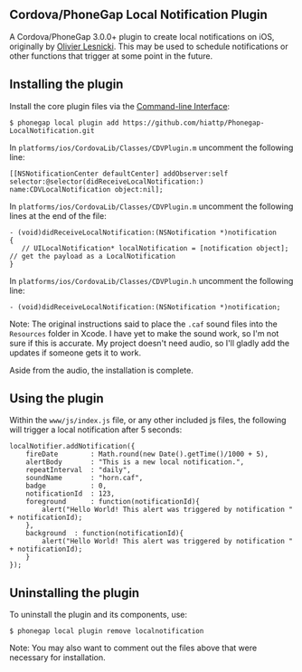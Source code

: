 Cordova/PhoneGap Local Notification Plugin
------------------------------------------

A Cordova/PhoneGap 3.0.0+ plugin to create local notifications on iOS, originally by [Olivier Lesnicki](https://github.com/olivierlesnicki/cordova-ios-LocalNotification). This may be used to 
schedule notifications or other functions that trigger at some point in the future.

Installing the plugin
---------------------

Install the core plugin files via the [Command-line Interface](http://docs.phonegap.com/en/3.0.0/guide_cli_index.md.html#The%20Command-line%20Interface):

    $ phonegap local plugin add https://github.com/hiattp/Phonegap-LocalNotification.git

In `platforms/ios/CordovaLib/Classes/CDVPlugin.m` uncomment the following line:

    [[NSNotificationCenter defaultCenter] addObserver:self selector:@selector(didReceiveLocalNotification:) name:CDVLocalNotification object:nil];

In `platforms/ios/CordovaLib/Classes/CDVPlugin.m` uncomment the following lines at the end of the file:

    - (void)didReceiveLocalNotification:(NSNotification *)notification
    {
       // UILocalNotification* localNotification = [notification object]; // get the payload as a LocalNotification
    }

In `platforms/ios/CordovaLib/Classes/CDVPlugin.h` uncomment the following line:

    - (void)didReceiveLocalNotification:(NSNotification *)notification;

Note: The original instructions said to place the `.caf` sound files into the `Resources` folder in Xcode. I have yet to make the sound work, so I'm not sure if this is accurate. My project doesn't need audio, so I'll gladly add the updates if someone gets it to work.

Aside from the audio, the installation is complete.

Using the plugin
----------------

Within the `www/js/index.js` file, or any other included js files, the following will trigger a local notification after 5 seconds:

    localNotifier.addNotification({
    	fireDate        : Math.round(new Date().getTime()/1000 + 5),
    	alertBody       : "This is a new local notification.",
    	repeatInterval  : "daily",
    	soundName       : "horn.caf",
    	badge           : 0,
    	notificationId  : 123,
    	foreground      : function(notificationId){ 
    		alert("Hello World! This alert was triggered by notification " + notificationId); 
    	},
    	background	: function(notificationId){
    		alert("Hello World! This alert was triggered by notification " + notificationId);
    	}    		
    });

Uninstalling the plugin
-----------------------

To uninstall the plugin and its components, use:

    $ phonegap local plugin remove localnotification

Note: You may also want to comment out the files above that were necessary for installation.
